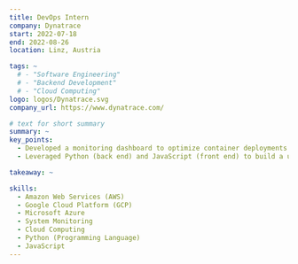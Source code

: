 ```yaml
---
title: DevOps Intern
company: Dynatrace
start: 2022-07-18
end: 2022-08-26
location: Linz, Austria

tags: ~
  # - "Software Engineering"
  # - "Backend Development"
  # - "Cloud Computing"
logo: logos/Dynatrace.svg
company_url: https://www.dynatrace.com/

# text for short summary
summary: ~
key_points: 
  - Developed a monitoring dashboard to optimize container deployments on GCE, Azure, and AWS.
  - Leveraged Python (back end) and JavaScript (front end) to build a user-friendly interface for production.

takeaway: ~

skills: 
  - Amazon Web Services (AWS)
  - Google Cloud Platform (GCP)
  - Microsoft Azure
  - System Monitoring
  - Cloud Computing
  - Python (Programming Language)
  - JavaScript
---
```

